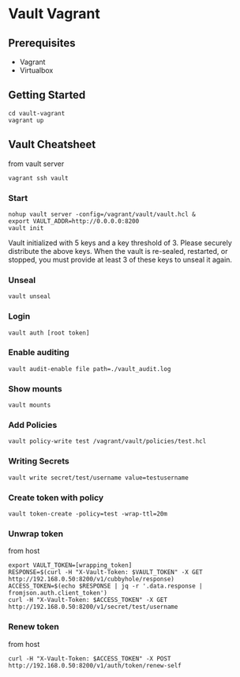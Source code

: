 # Vault Vagrant

## Prerequisites
- Vagrant
- Virtualbox

## Getting Started
```
cd vault-vagrant
vagrant up
```

## Vault Cheatsheet
from vault server

```
vagrant ssh vault
```

### Start

```
nohup vault server -config=/vagrant/vault/vault.hcl &
export VAULT_ADDR=http://0.0.0.0:8200
vault init
```

Vault initialized with 5 keys and a key threshold of 3. Please
securely distribute the above keys. When the vault is re-sealed,
restarted, or stopped, you must provide at least 3 of these keys
to unseal it again.

### Unseal

```
vault unseal
```

### Login
```
vault auth [root token]
```

### Enable auditing
```
vault audit-enable file path=./vault_audit.log
```

### Show mounts
```
vault mounts
```

### Add Policies
```
vault policy-write test /vagrant/vault/policies/test.hcl
```

### Writing Secrets
```
vault write secret/test/username value=testusername
```

### Create token with policy
```
vault token-create -policy=test -wrap-ttl=20m
```


### Unwrap token
from host

```
export VAULT_TOKEN=[wrapping_token]
RESPONSE=$(curl -H "X-Vault-Token: $VAULT_TOKEN" -X GET http://192.168.0.50:8200/v1/cubbyhole/response)
ACCESS_TOKEN=$(echo $RESPONSE | jq -r '.data.response | fromjson.auth.client_token')
curl -H "X-Vault-Token: $ACCESS_TOKEN" -X GET http://192.168.0.50:8200/v1/secret/test/username
```

### Renew token
from host

```
curl -H "X-Vault-Token: $ACCESS_TOKEN" -X POST http://192.168.0.50:8200/v1/auth/token/renew-self
```